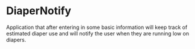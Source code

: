 # DiaperNotify
Application that after entering in some basic information will keep track of estimated diaper use and will notify the user when they are running low on diapers.
